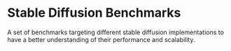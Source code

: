 # Stable Diffusion Benchmarks

A set of benchmarks targeting different stable diffusion implementations to have a
better understanding of their performance and scalability.
